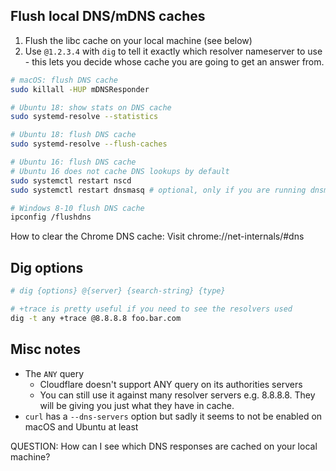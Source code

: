 ## Flush local DNS/mDNS caches

1. Flush the libc cache on your local machine (see below)
1. Use `@1.2.3.4` with `dig` to tell it exactly which resolver nameserver to use - this lets you decide whose cache you are going to get an answer from.

```bash
# macOS: flush DNS cache
sudo killall -HUP mDNSResponder

# Ubuntu 18: show stats on DNS cache
sudo systemd-resolve --statistics

# Ubuntu 18: flush DNS cache
sudo systemd-resolve --flush-caches

# Ubuntu 16: flush DNS cache
# Ubuntu 16 does not cache DNS lookups by default
sudo systemctl restart nscd
sudo systemctl restart dnsmasq # optional, only if you are running dnsmasq

# Windows 8-10 flush DNS cache
ipconfig /flushdns
```

How to clear the Chrome DNS cache: Visit chrome://net-internals/#dns


## Dig options

```bash
# dig {options} @{server} {search-string} {type}

# +trace is pretty useful if you need to see the resolvers used
dig -t any +trace @8.8.8.8 foo.bar.com
```

## Misc notes

* The `ANY` query
    * Cloudflare doesn't support ANY query on its authorities servers
    * You can still use it against many resolver servers e.g. 8.8.8.8. They will be giving you just what they have in cache.
* `curl` has a `--dns-servers` option but sadly it seems to not be enabled on macOS and Ubuntu at least


QUESTION: How can I see which DNS responses are cached on your local machine?
